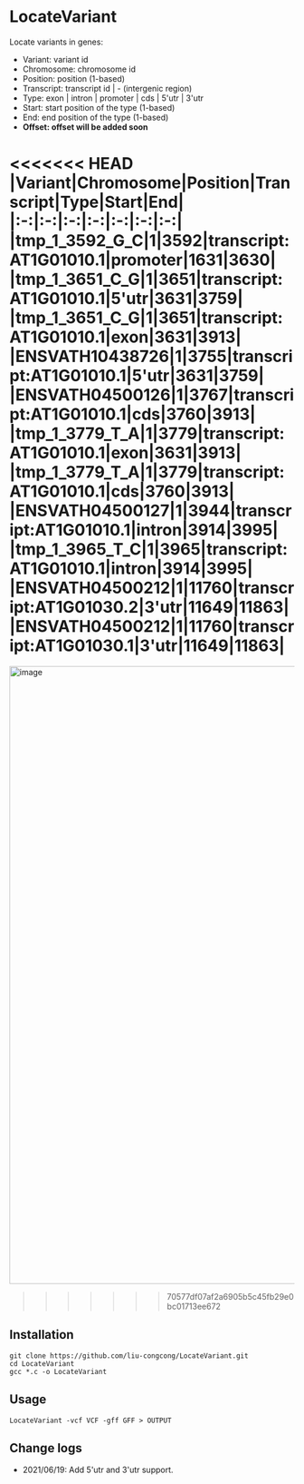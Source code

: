 # LocateVariant

Locate variants in genes:

* Variant: variant id
* Chromosome: chromosome id
* Position: position (1-based)
* Transcript: transcript id | - (intergenic region)
* Type: exon | intron | promoter | cds | 5'utr | 3'utr
* Start: start position of the type (1-based)
* End: end position of the type (1-based)
* **Offset: offset will be added soon**

<<<<<<< HEAD
|Variant|Chromosome|Position|Transcript|Type|Start|End|
|:-:|:-:|:-:|:-:|:-:|:-:|:-:|
|tmp_1_3592_G_C|1|3592|transcript:AT1G01010.1|promoter|1631|3630|
|tmp_1_3651_C_G|1|3651|transcript:AT1G01010.1|5'utr|3631|3759|
|tmp_1_3651_C_G|1|3651|transcript:AT1G01010.1|exon|3631|3913|
|ENSVATH10438726|1|3755|transcript:AT1G01010.1|5'utr|3631|3759|
|ENSVATH04500126|1|3767|transcript:AT1G01010.1|cds|3760|3913|
|tmp_1_3779_T_A|1|3779|transcript:AT1G01010.1|exon|3631|3913|
|tmp_1_3779_T_A|1|3779|transcript:AT1G01010.1|cds|3760|3913|
|ENSVATH04500127|1|3944|transcript:AT1G01010.1|intron|3914|3995|
|tmp_1_3965_T_C|1|3965|transcript:AT1G01010.1|intron|3914|3995|
|ENSVATH04500212|1|11760|transcript:AT1G01030.2|3'utr|11649|11863|
|ENSVATH04500212|1|11760|transcript:AT1G01030.1|3'utr|11649|11863|
=======
<img width="1089" alt="image" src="https://user-images.githubusercontent.com/34596618/122646954-71b3d100-d154-11eb-945e-27061a9c3d71.png">

>>>>>>> 70577df07af2a6905b5c45fb29e0bc01713ee672

## Installation

```shell
git clone https://github.com/liu-congcong/LocateVariant.git
cd LocateVariant
gcc *.c -o LocateVariant
```

## Usage

```shell
LocateVariant -vcf VCF -gff GFF > OUTPUT
```

## Change logs

* 2021/06/19: Add 5'utr and 3'utr support.
